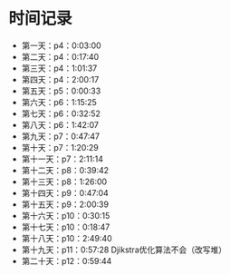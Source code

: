 # 时间记录
- 第一天：p4：0:03:00
- 第二天：p4：0:17:40
- 第三天：p4：1:01:37
- 第四天：p4：2:00:17
- 第五天：p5：0:00:33
- 第六天：p6：1:15:25
- 第七天：p6：0:32:52
- 第八天：p6：1:42:07
- 第九天：p7：0:47:47
- 第十天：p7：1:20:29
- 第十一天：p7：2:11:14
- 第十二天：p8：0:39:42
- 第十三天：p8：1:26:00
- 第十四天：p9：0:47:04
- 第十五天：p9：2:00:39
- 第十六天：p10：0:30:15
- 第十七天：p10：0:18:47
- 第十八天：p10：2:49:40
- 第十九天：p11：0:57:28        Djikstra优化算法不会（改写堆）
- 第二十天：p12：0:59:44



